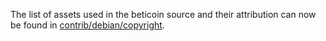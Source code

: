 The list of assets used in the beticoin source and their attribution can now be found in [contrib/debian/copyright](../contrib/debian/copyright).
